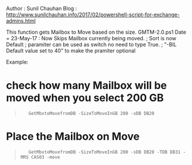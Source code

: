  Author : Sunil Chauhan
 Blog : http://www.sunilchauhan.info/2017/02/powershell-script-for-exchange-admins.html

 This function gets Mailbox to Move based on the size.
 GMTM-2.0.ps1
 Date = 23-May-17 : Now Skips Mailbox currently being moved.
       ; Sort is now Default
       ; paramiter can be used as switch no need to type True.
       ; "-BIL Default value set to 40" to make the pramiter optional

Example:
#        check how many Mailbox will be moved when you select 200 GB
>        GetMbxtoMovefromDB -SizeToMoveInGB 200 -sDB DB20
#         Place the Mailbox on Move 
>        GetMbxtoMovefromDB -SizeToMoveInGB 200 -sDB DB20 -TDB DB31 -MRS CAS03 -move
